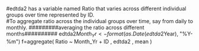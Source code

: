#edtda2 has a variable named Ratio that varies across different individual groups over time represented by ID.  
#To aggregate ratio across the individual groups over time, say from daily to monthly.
#########averaging the ratio across different months##########
edtda2$Month_Yr <- format(as.Date(edtda2$Year), "%Y-%m")
f=aggregate( Ratio ~ Month_Yr + ID , edtda2 , mean )
